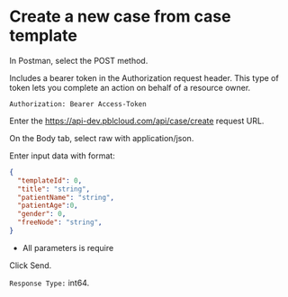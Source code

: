 # Create a new case from case template

In Postman, select the POST method.

Includes a bearer token in the Authorization request header. This type of token lets you complete an action on behalf of a resource owner.

`Authorization: Bearer Access-Token`

Enter the https://api-dev.pblcloud.com/api/case/create request URL.

On the Body tab, select raw with application/json.

Enter input data with format:
```json
{
  "templateId": 0, 
  "title": "string",
  "patientName": "string",
  "patientAge":0,
  "gender": 0,
  "freeNode": "string",
}
```
* All parameters is require

Click Send.

`Response Type:` int64.